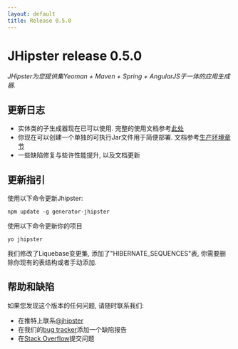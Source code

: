 ```yaml
---
layout: default
title: Release 0.5.0
---
```


JHipster release 0.5.0
==================

*JHipster为您提供集Yeoman + Maven + Spring + AngularJS于一体的应用生成器.*

更新日志
----------

- 实体类的子生成器现在已可以使用. 完整的使用文档参考[此处](/creating-an-entity/)
- 你现在可以创建一个单独的可执行Jar文件用于简便部署. 文档参考[生产环境章节](/production/)
- 一些缺陷修复与些许性能提升, 以及文档更新

更新指引
------------

使用以下命令更新Jhipster:

```
npm update -g generator-jhipster
```

使用以下命令更新你的项目

```
yo jhipster
```

我们修改了Liquebase变更集, 添加了"HIBERNATE_SEQUENCES"表, 你需要删除你现有的表结构或者手动添加.

帮助和缺陷
--------------

如果您发现这个版本的任何问题, 请随时联系我们:

- 在推特上联系[@jhipster](https://twitter.com/jhipster)
- 在我们的[bug tracker](https://github.com/jhipster/generator-jhipster/issues?state=open)添加一个缺陷报告
- 在[Stack Overflow](http://stackoverflow.com/tags/jhipster/info)提交问题
